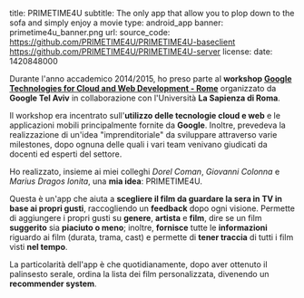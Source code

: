 title: PRIMETIME4U
subtitle: The only app that allow you to plop down to the sofa and simply enjoy a movie
type: android_app
banner: primetime4u_banner.png
url: 
source_code: https://github.com/PRIMETIME4U/PRIMETIME4U-baseclient https://github.com/PRIMETIME4U/PRIMETIME4U-server
license: 
date: 1420848000

Durante l'anno accademico 2014/2015, ho preso parte al **workshop
[Google Technologies for Cloud and Web Development - Rome](https://sites.google.com/a/dis.uniroma1.it/google-technologies-for-cloud-and-web-development/)** 
organizzato da **Google Tel Aviv** in collaborazione con l'Università 
**La Sapienza di Roma**.

Il workshop era incentrato sull'**utilizzo delle tecnologie cloud e web** 
e le applicazioni mobili principalmente fornite da **Google**. Inoltre,
prevedeva la realizzazione di un'idea "imprenditoriale" da sviluppare
attraverso varie milestones, dopo ognuna delle quali i vari team venivano giudicati 
da docenti ed esperti del settore.

Ho realizzato, insieme ai miei colleghi *Dorel Coman*, *Giovanni Colonna* 
e *Marius Dragos Ionita*, una **mia idea**: PRIMETIME4U. 

Questa è un'app che aiuta a **scegliere il film da guardare la sera in TV in base 
ai propri gusti**, raccogliendo un **feedback** dopo ogni visione. 
Permette di aggiungere i propri gusti su **genere**, **artista** e **film**, 
dire se un film **suggerito** sia **piaciuto o meno**; 
inoltre, **fornisce** tutte le **informazioni** riguardo ai film (durata, trama, cast) e permette di **tener traccia** di tutti i film visti **nel tempo**. 

La particolarità dell'app è che quotidianamente, dopo aver ottenuto il 
palinsesto serale, ordina la lista dei film personalizzata,
divenendo un **recommender system**.